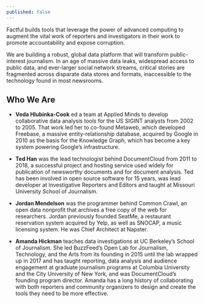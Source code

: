 ```yaml
---
published: false
---
```


Factful builds tools that leverage the power of advanced computing to augment the vital work of reporters and investigators in their work to promote accountability and expose corruption.

We are building a robust, global data platform that will transform public-interest journalism. In an age of massive data leaks, widespread access to public data, and ever-larger social network streams, critical stories are fragmented across disparate data stores and formats, inaccessible to the technology found in most newsrooms.

##  Who We Are
+  **Veda Hlubinka-Cook** ed a team at Applied Minds to develop collaborative data analysis tools for the US SIGINT analysts from 2002 to 2005. That work led her to co-found Metaweb, which developed Freebase, a massive entity-relationship database, acquired by Google in 2010 as the basis for the Knowledge Graph, which has become a key system powering Google’s infrastructure. 


+ **Ted Han** was the lead technologist behind DocumentCloud from 2011 to 2018, a successful project and hosting service used widely for publication of newsworthy documents and for document analysis. Ted has been involved in open source software for 15 years, was lead developer at Investigative Reporters and Editors and taught at Missouri University School of Journalism.  


+ **Jordan Mendelson** was the programmer behind Common Crawl, an open data nonprofit that archives a free copy of the web for researchers. Jordan previously founded SeatMe, a restaurant reservation system acquired by Yelp, as well as SNOCAP, a music licensing system. He was Chief Architect at Napster.

+ **Amanda Hickman** teaches data investigations at UC Berkeley’s School of Journalism. She led BuzzFeed’s Open Lab for Journalism, Technology, and the Arts from its founding in 2015 until the lab wrapped up in 2017 and has taught reporting, data analysis and audience engagement at graduate journalism programs at Columbia University and the City University of New York, and was DocumentCloud’s founding program director. Amanda has a long history of collaborating with both reporters and community organizers to design and create the tools they need to be more effective. 
